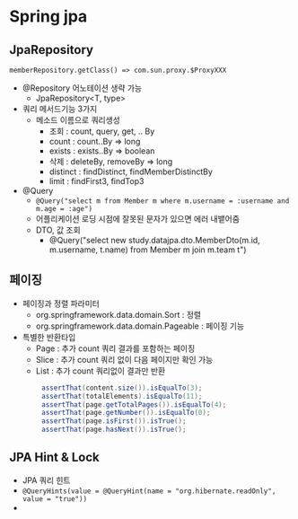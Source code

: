 # Spring jpa

## JpaRepository

`memberRepository.getClass() => com.sun.proxy.$ProxyXXX`

- @Repository 어노테이션 생략 가능
  - JpaRepository<T, type>
- 쿼리 메서드기능 3가지
  - 메소드 이름으로 쿼리생성
    - 조회 : count, query, get, .. By 
    - count : count..By => long
    - exists : exists..By  => boolean
    - 삭제 : deleteBy, removeBy => long
    - distinct : findDistinct, findMemberDistinctBy
    - limit : findFirst3, findTop3
- @Query
  - `@Query("select m from Member m where m.username = :username and m.age = :age")`
  - 어플리케이션 로딩 시점에 잘못된 문자가 있으면 에러 내뱉어줌  
  - DTO, 값 조회
    - @Query("select new study.datajpa.dto.MemberDto(m.id, m.username, t.name) from Member m join m.team t")

## 페이징
- 페이징과 정렬 파라미터
  - org.springframework.data.domain.Sort : 정렬
  - org.springframework.data.domain.Pageable : 페이징 기능
- 특별한 반환타입
  - Page : 추가 count 쿼리 결과를 포함하는 페이징
  - Slice : 추가 count 쿼리 없이 다음 페이지만 확인 가능
  - List : 추가 count 쿼리없이 결과만 반환

```java
        assertThat(content.size()).isEqualTo(3);
        assertThat(totalElements).isEqualTo(11);
        assertThat(page.getTotalPages()).isEqualTo(4);
        assertThat(page.getNumber()).isEqualTo(0);
        assertThat(page.isFirst()).isTrue();
        assertThat(page.hasNext()).isTrue();
```

## JPA Hint & Lock
- JPA 쿼리 힌트
- `@QueryHints(value = @QueryHint(name = "org.hibernate.readOnly", value = "true"))`
- 